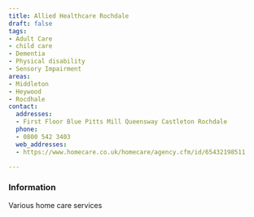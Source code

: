 ```yaml
---
title: Allied Healthcare Rochdale
draft: false
tags:
- Adult Care
- child care
- Dementia
- Physical disability
- Sensory Impairment
areas:
- Middleton
- Heywood
- Rocdhale
contact:
  addresses:
  - First Floor Blue Pitts Mill Queensway Castleton Rochdale
  phone:
  - 0800 542 3403
  web_addresses:
  - https://www.homecare.co.uk/homecare/agency.cfm/id/65432198511

---
```


### Information
Various home care services
